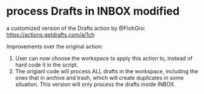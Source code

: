 # process Drafts in INBOX modified
a customized version of the Drafts action by @FlohGro: https://actions.getdrafts.com/a/1ch

Improvements over the original action:
1. User can now choose the workspace to apply this action to, instead of hard code it in the script. 
2. The origianl code will process ALL drafts in the workspace, including the ones that in archive and trash, which will create duplicates in some situation. This version will only process the drafts inside INBOX.
